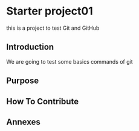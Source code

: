 # Starter project01

this is a project to test Git and GitHub

## Introduction

We are going to test some basics commands of git

## Purpose

## How To Contribute

## Annexes


